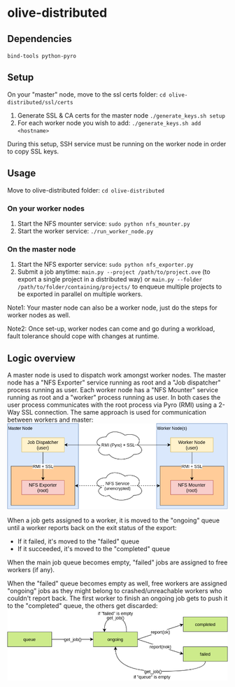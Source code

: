 # olive-distributed

## Dependencies
`bind-tools python-pyro`

## Setup
On your "master" node, move to the ssl certs folder: `cd olive-distributed/ssl/certs`
1) Generate SSL & CA certs for the master node
`./generate_keys.sh setup`
2) For each worker node you wish to add:
`./generate_keys.sh add <hostname>`

During this setup, SSH service must be running on the worker node in order to copy SSL keys.


## Usage
Move to olive-distributed folder: `cd olive-distributed`
### On your worker nodes
1) Start the NFS mounter service:
`sudo python nfs_mounter.py`
2) Start the worker service:
`./run_worker_node.py`

### On the master node
1) Start the NFS exporter service:
`sudo python nfs_exporter.py`
2) Submit a job anytime:
`main.py --project /path/to/project.ove`
 (to export a single project in a distributed way) or 
`main.py --folder /path/to/folder/containing/projects/`
to enqueue multiple projects to be exported in parallel on multiple workers.


Note1: Your master node can also be a worker node, just do the steps for worker nodes as well.

Note2: Once set-up, worker nodes can come and go during a workload, fault tolerance should cope with changes at runtime.


## Logic overview

A master node is used to dispatch work amongst worker nodes. 
The master node has a "NFS Exporter" service running as root and a "Job dispatcher" process running as user.
Each worker node has a "NFS Mounter" service running as root and a "worker" process running as user.
In both cases the user process communicates with the root process via Pyro (RMI) using a 2-Way SSL connection.
The same approach is used for communication between workers and master:
![Architecture](/doc/architecture.png?raw=true "architecture")

When a job gets assigned to a worker, it is moved to the "ongoing" queue until a worker reports back on the exit status of the export: 
- If it failed, it's moved to the "failed" queue
- If it succeeded, it's moved to the "completed" queue

When the main job queue becomes empty, "failed" jobs are assigned to free workers (if any).

When the "failed" queue becomes empty as well, free workers are assigned "ongoing" jobs as they might belong to crashed/unreachable workers who couldn't report back. The first worker to finish an ongoing job gets to push it to the "completed" queue, the others get discarded:
![States](/doc/states.png?raw=true "states")

